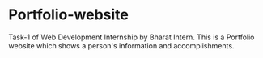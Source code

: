 # Portfolio-website
Task-1 of Web Development Internship by Bharat Intern. This is a Portfolio website which shows a person's information and accomplishments.
